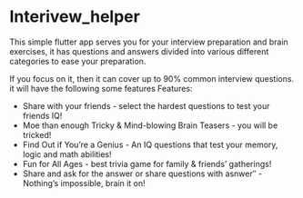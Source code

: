 
# Interivew_helper

This simple flutter app serves you for your interview preparation and brain exercises, it has questions and answers divided into various different categories to ease your preparation.

If you focus on it, then it can cover up to 90% common interview questions.
it will have the following  some features 
Features:
- Share with your friends  - select the hardest questions to test your friends IQ!
- Moe than enough Tricky & Mind-blowing Brain Teasers - you will be tricked!
- Find Out if You’re a Genius  - An IQ questions that test your memory, logic and math abilities!
- Fun for All Ages - best trivia game for family & friends’ gatherings!
- Share and ask for the answer or share questions with asnwer″ - Nothing’s impossible, brain it on!
